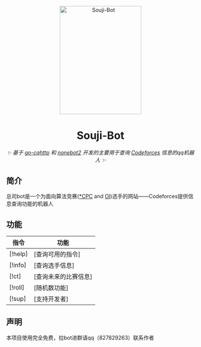 <p align="center">
  <img src="https://i.imgur.com/T8coPEL.jpg" width="217.8" height="290.4" alt="Souji-Bot">
</p>
<div align="center">

# Souji-Bot

_&#x2728; 基于 [go-cqhttp](https://github.com/Mrs4s/go-cqhttp) 和 [nonebot2](https://github.com/nonebot/nonebot2) 开发的主要用于查询 [Codeforces](https://codeforces.com) 信息的qq机器人 &#x2728;_

</div>

## 简介

总司bot是一个为面向算法竞赛([*CPC](https://oi-wiki.org/contest/icpc/) and [OI](https://oi-wiki.org/contest/oi/))选手的网站——Codeforces提供信息查询功能的机器人

## 功能

| 指令        | 功能                        |
| ------------ | --------------------------- |
| [!help]    | [查询可用的指令]                   |
| [!info]  | [查询选手信息]                      |
| [!ct]   | [查询未来的比赛信息]                    |
| [!roll]   | [随机数功能]                    |
| [!sup]   | [支持开发者]                    |

## 声明

本项目使用完全免费，拉bot进群请qq（827829263）联系作者